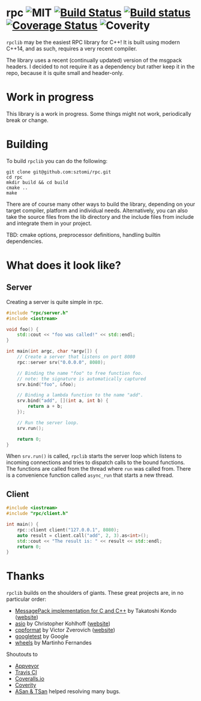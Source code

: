 
# rpc ![MIT](https://img.shields.io/badge/license-MIT-blue.svg) [![Build Status](https://travis-ci.org/sztomi/rpc.svg?branch=master)](https://travis-ci.org/sztomi/rpc) [![Build status](https://ci.appveyor.com/api/projects/status/9lft2tlamcox8epq?svg=true)](https://ci.appveyor.com/project/sztomi/rpc) [![Coverage Status](https://coveralls.io/repos/sztomi/rpc/badge.svg?branch=master&service=github)](https://coveralls.io/github/sztomi/rpc?branch=master) ![Coverity](https://scan.coverity.com/projects/7259/badge.svg?flat=1)

`rpclib` may be the easiest RPC library for C++! It is built using modern C++14, and as such, requires a very recent compiler.

The library uses a recent (continually updated) version of the msgpack headers. I decided
to not require it as a dependency but rather keep it in the repo, because it is quite small
and header-only.

# Work in progress

This library is a work in progress. Some things might not work, periodically break or change.

# Building

To build `rpclib` you can do the following:

```
git clone git@github.com:sztomi/rpc.git
cd rpc
mkdir build && cd build
cmake ..
make
```

There are of course many other ways to build the library, depending on your target compiler,
platform and individual needs. Alternatively, you can also take the source files from the lib
directory and the include files from include and integrate them in your project.

TBD: cmake options, preprocessor definitions, handling builtin dependencies.

# What does it look like?

## Server

Creating a server is quite simple in rpc.

```cpp
#include "rpc/server.h"
#include <iostream>

void foo() {
    std::cout << "foo was called!" << std::endl;
}

int main(int argc, char *argv[]) {
    // Create a server that listens on port 8080
    rpc::server srv("0.0.0.0", 8080);

    // Binding the name "foo" to free function foo.
    // note: the signature is automatically captured
    srv.bind("foo", &foo);

    // Binding a lambda function to the name "add".
    srv.bind("add", [](int a, int b) {
        return a + b;
    });

    // Run the server loop.
    srv.run();

    return 0;
}
```

When `srv.run()` is called, `rpclib` starts the server loop which listens to incoming connections
and tries to dispatch calls to the bound functions. The functions are called from the thread where
`run` was called from. There is a convenience function called `async_run` that starts a new thread.

## Client

```cpp
#include <iostream>
#include "rpc/client.h"

int main() {
    rpc::client client("127.0.0.1", 8080);
    auto result = client.call("add", 2, 3).as<int>();
    std::cout << "The result is: " << result << std::endl;
    return 0;
}
```

# Thanks

`rpclib` builds on the shoulders of giants. These great projects are, in no particular order:

  * [MessagePack implementation for C and C++](https://github.com/msgpack/msgpack-c) by Takatoshi Kondo ([website](http://msgpack.org/))
  * [asio](https://github.com/chriskohlhoff/asio) by Christopher Kohlhoff ([website](http://think-async.com/Asio))
  * [cppformat](https://github.com/cppformat/cppformat) by Victor Zverovich ([website](http://cppformat.github.io/latest/index.html))
  * [googletest](https://github.com/google/googletest) by Google
  * [wheels](https://github.com/rmartinho/wheels) by Martinho Fernandes

Shoutouts to

  * [Appveyor](http://www.appveyor.com)
  * [Travis CI](https://travis-ci.org)
  * [Coveralls.io](http://coveralls.io)
  * [Coverity](http://www.coverity.com)
  * [ASan & TSan](https://github.com/google/sanitizers) helped resolving many bugs.




